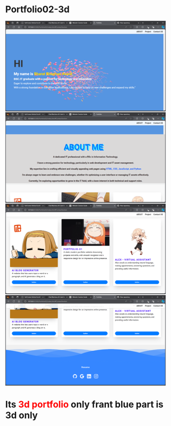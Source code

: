 # Portfolio02-3d

<img src="https://github.com/Shaitan007/Portfolio02-3d/blob/main/Screenshot%20(24).png">
<img src="https://github.com/Shaitan007/Portfolio02-3d/blob/main/Screenshot%20(25).png">
<img src="https://github.com/Shaitan007/Portfolio02-3d/blob/main/Screenshot%20(26).png">
<img src="https://github.com/Shaitan007/Portfolio02-3d/blob/main/Screenshot%20(27).png">

<h1>Its <span style="color:#FF0000" >3d portfolio </span> only frant blue part is 3d only  </h1>
